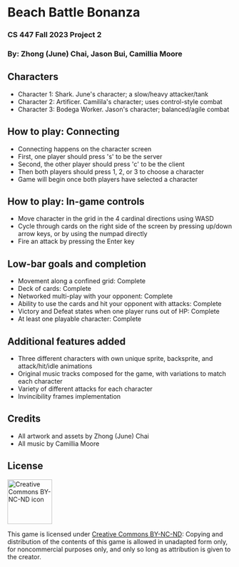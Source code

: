 # Beach Battle Bonanza
### CS 447 Fall 2023 Project 2
### By: Zhong (June) Chai, Jason Bui, Camillia Moore

## Characters
- Character 1: Shark. June's character; a slow/heavy attacker/tank
- Character 2: Artificer. Camilila's character; uses control-style combat
- Character 3: Bodega Worker. Jason's character; balanced/agile combat

## How to play: Connecting
- Connecting happens on the character screen
- First, one player should press 's' to be the server
- Second, the other player should press 'c' to be the client
- Then both players should press 1, 2, or 3 to choose a character
- Game will begin once both players have selected a character

## How to play: In-game controls
- Move character in the grid in the 4 cardinal directions using WASD
- Cycle through cards on the right side of the screen by pressing up/down arrow keys, or by using the numpad directly
- Fire an attack by pressing the Enter key

## Low-bar goals and completion
- Movement along a confined grid: Complete
- Deck of cards: Complete
- Networked multi-play with your opponent: Complete
- Ability to use the cards and hit your opponent with attacks: Complete
- Victory and Defeat states when one player runs out of HP: Complete
- At least one playable character: Complete

## Additional features added
- Three different characters with own unique sprite, backsprite, and attack/hit/idle animations
- Original music tracks composed for the game, with variations to match each character
- Variety of different attacks for each character
- Invincibility frames implementation

## Credits
- All artwork and assets by Zhong (June) Chai
- All music by Camillia Moore

## License
<img src="https://mirrors.creativecommons.org/presskit/buttons/88x31/png/by-nc-nd.png" width="100px" alt="Creative Commons BY-NC-ND icon" />

This game is licensed under [Creative Commons BY-NC-ND](https://creativecommons.org/licenses/by-nc-nd/4.0/): Copying and distribution of the contents of this game is allowed in unadapted form only, for noncommercial purposes only, and only so long as attribution is given to the creator.
